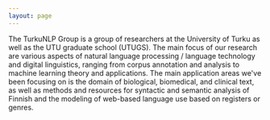```yaml
---
layout: page
---
```


The TurkuNLP Group is a group of researchers at the University of Turku as well as the UTU graduate school (UTUGS). The main focus of our research are various aspects of natural language processing / language technology and digital linguistics, ranging from corpus annotation and analysis to machine learning theory and applications. The main application areas we've been focusing on is the domain of biological, biomedical, and clinical text, as well as methods and resources for syntactic and semantic analysis of Finnish and the modeling of web-based language use based on registers or genres.

